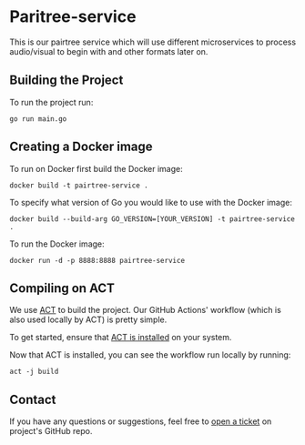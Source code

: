 # Paritree-service

This is our pairtree service which will use different microservices to process audio/visual to begin with and other formats later on. 

## Building the Project

To run the project run: 

`go run main.go`

## Creating a Docker image 

To run on Docker first build the Docker image: 

`docker build -t pairtree-service .`

To specify what version of Go you would like to use with the Docker image:

`docker build --build-arg GO_VERSION=[YOUR_VERSION] -t pairtree-service .`

To run the Docker image: 

`docker run -d -p 8888:8888 pairtree-service`

## Compiling on ACT 

We use [ACT](https://github.com/nektos/act) to build the project. Our GitHub Actions' workflow (which is also used locally by ACT) is pretty simple.

To get started, ensure that [ACT is installed](https://nektosact.com/installation/index.html) on your system.

Now that ACT is installed, you can see the workflow run locally by running: 

`act -j build`

## Contact

If you have any questions or suggestions, feel free to [open a ticket](https://github.com/UCLALibrary/service-template/issues) on project's GitHub repo.
